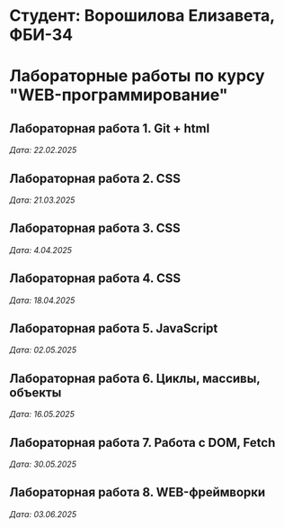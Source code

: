 # Студент: Ворошилова Елизавета, ФБИ-34

# Лабораторные работы по курсу "WEB-программирование"

## Лабораторная работа 1. Git + html

*Дата: 22.02.2025*

## Лабораторная работа 2. CSS

*Дата: 21.03.2025*

## Лабораторная работа 3. CSS

*Дата: 4.04.2025*

## Лабораторная работа 4. CSS

*Дата: 18.04.2025*

## Лабораторная работа 5. JavaScript

*Дата: 02.05.2025*

## Лабораторная работа 6. Циклы, массивы, объекты

*Дата: 16.05.2025*

## Лабораторная работа 7. Работа с DOM, Fetch

*Дата: 30.05.2025*

## Лабораторная работа 8. WEB-фреймворки

*Дата: 03.06.2025*